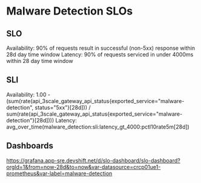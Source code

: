 # Malware Detection SLOs

## SLO
Availability:  90% of requests result in successful (non-5xx) response within 28d day time window
Latency:  90% of requests serviced in under 4000ms within 28 day time window

## SLI
Availability:  1.00 - (sum(rate(api_3scale_gateway_api_status{exported_service="malware-detection", status="5xx"}[28d])) / sum(rate(api_3scale_gateway_api_status{exported_service="malware-detection"}[28d])))
Latency:  avg_over_time(malware_detection:sli:latency_gt_4000:pctl10rate5m[28d])

## Dashboards
https://grafana.app-sre.devshift.net/d/slo-dashboard/slo-dashboard?orgId=1&from=now-28d&to=now&var-datasource=crcp01ue1-prometheus&var-label=malware-detection
